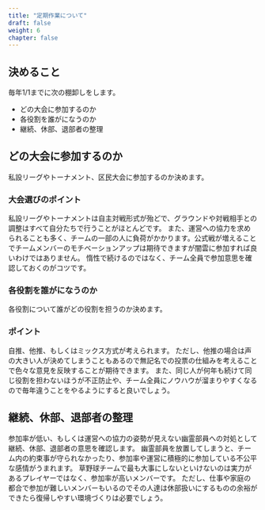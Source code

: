 ```yaml
---
title: "定期作業について"
draft: false
weight: 6
chapter: false
---
```


## 決めること

毎年1/1までに次の棚卸しをします。

- どの大会に参加するのか
- 各役割を誰がになうのか
- 継続、休部、退部者の整理

## どの大会に参加するのか

私設リーグやトーナメント、区民大会に参加するのか決めます。

### 大会選びのポイント

私設リーグやトーナメントは自主対戦形式が殆どで、グラウンドや対戦相手との調整はすべて自分たちで行うことがほとんどです。
また、運営への協力を求められることも多く、チームの一部の人に負荷がかかります。公式戦が増えることでチームメンバーのモチベーションアップは期待できますが闇雲に参加すれば良いわけではありません。
惰性で続けるのではなく、チーム全員で参加意思を確認しておくのがコツです。

### 各役割を誰がになうのか

各役割について誰がどの役割を担うのか決めます。

### ポイント

自推、他推、もしくはミックス方式が考えられます。
ただし、他推の場合は声の大きい人が決めてしまうこともあるので無記名での投票の仕組みを考えることで色々な意見を反映することが期待できます。
また、同じ人が何年も続けて同じ役割を担わないほうが不正防止や、チーム全員にノウハウが溜まりやすくなるので毎年違うことをやるようにすると良いでしょう。

## 継続、休部、退部者の整理

参加率が低い、もしくは運営への協力の姿勢が見えない幽霊部員への対処として継続、休部、退部者の意思を確認します。
幽霊部員を放置してしまうと、チーム内の約束事が守られなかったり、参加率や運営に積極的に参加している不公平な感情がうまれます。
草野球チームで最も大事にしないといけないのは実力があるプレイヤーではなく、参加率が高いメンバーです。
ただし、仕事や家庭の都合で参加が難しいメンバーもいるのでその人達は休部扱いにするものの余裕ができたら復帰しやすい環境づくりは必要でしょう。
